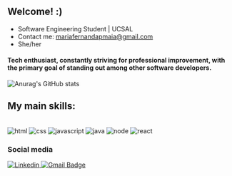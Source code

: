 ## Welcome! :)

- Software Engineering Student | UCSAL
- Contact me: mariafernandapmaia@gmail.com
- She/her

#### Tech enthusiast, constantly striving for professional improvement, with the primary goal of standing out among other software developers.

![Anurag's GitHub stats](https://github-readme-stats.vercel.app/api?username=mafenandaup&show_icons=true&theme=synthwave)

## My main skills:

<div style= "display: inline_block"></br> 
<img alt= "html" src=
https://img.shields.io/badge/HTML-239120?style=for-the-badge&logo=html5&logoColor=white>
<img alt= "css" src=
https://img.shields.io/badge/CSS-239120?&style=for-the-badge&logo=css3&logoColor=white>
<img alt= "javascript" src=
https://img.shields.io/badge/JavaScript-F7DF1E?style=for-the-badge&logo=javascript&logoColor=black>
<img alt= "java" src=
https://img.shields.io/badge/Java-ED8B00?style=for-the-badge&logo=openjdk&logoColor=white>
<img alt= "node" src=
https://img.shields.io/badge/Node.js-43853D?style=for-the-badge&logo=node.js&logoColor=white>
  <img alt= "react" src=
  	https://img.shields.io/badge/React-20232A?style=for-the-badge&logo=react&logoColor=61DAFB>
<div>

### Social media

[ ![Linkedin](https://img.shields.io/badge/LinkedIn-0077B5?style=for-the-badge&logo=linkedin&logoColor=white) ](https://www.linkedin.com/in/mariafpm/)
[![Gmail Badge](https://img.shields.io/badge/-GMAIL-6633cc?style=flat-square&logo=Gmail&logoColor=white&link=mailto:mariafernandapmaia@gmail.com)](mailto:mariafernandapmaia@gmail.com)

